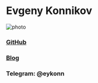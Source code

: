 # Evgeny Konnikov
![photo](https://avatars2.githubusercontent.com/u/24704329?s=400&u=cb85f188cf082b68e8ba02944af40481e7cde89f&v=4)
### [GitHub](https://github.com/EYKonnikov)
### [Blog](https://konnikov-lehmann-frontend.blogspot.com)
### Telegram: @eykonn 



